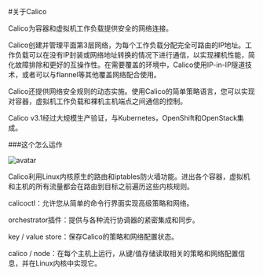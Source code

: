 #关于Calico

Calico为容器和虚拟机工作负载提供安全的网络连接。

Calico创建并管理平面第3层网络，为每个工作负载分配完全可路由的IP地址。工作负载可以在没有IP封装或网络地址转换的情况下进行通信，以实现裸机性能，简化故障排除和更好的互操作性。在需要覆盖的环境中，Calico使用IP-in-IP隧道技术，或者可以与flannel等其他覆盖网络配合使用。

Calico还提供网络安全规则的动态实施。使用Calico的简单策略语言，您可以实现对容器，虚拟机工作负载和裸机主机端点之间通信的控制。

Calico v3.1经过大规模生产验证，与Kubernetes，OpenShift和OpenStack集成。

###这个怎么运作

![avatar](https://docs.projectcalico.org/images/calico-arch-gen-v3.1.svg)

Calico利用Linux内核原生的路由和iptables防火墙功能。进出各个容器，虚拟机和主机的所有流量都会在路由到目标之前遍历这些内核规则。

calicoctl：允许您从简单的命令行界面实现高级策略和网络。

orchestrator插件：提供与各种流行协调器的紧密集成和同步。

key / value store：保存Calico的策略和网络配置状态。

calico / node：在每个主机上运行，​​从键/值存储读取相关的策略和网络配置信息，并在Linux内核中实现它。

